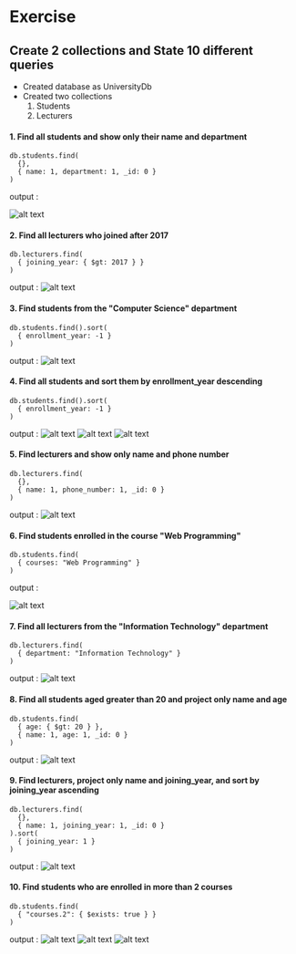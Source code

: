 # Exercise 

## Create 2 collections and State 10 different queries

* Created database as UniversityDb
* Created two collections
    1. Students
    2. Lecturers 
#### 1. Find all students and show only their name and department

```
db.students.find(
  {},
  { name: 1, department: 1, _id: 0 }
)

```

output : 

![alt text](output_1.png)

#### 2. Find all lecturers who joined after 2017

```
db.lecturers.find(
  { joining_year: { $gt: 2017 } }
)

```

output : 
![alt text](output_2.png)

#### 3. Find students from the "Computer Science" department

```
db.students.find().sort(
  { enrollment_year: -1 }
)

```

output : 
![alt text](output_3.png)

#### 4.  Find all students and sort them by enrollment_year descending

```
db.students.find().sort(
  { enrollment_year: -1 }
)

```

output : 
![alt text](output_4.png) ![alt text](output_5.png) ![alt text](output_6.png)

#### 5. Find lecturers and show only name and phone number

```
db.lecturers.find(
  {},
  { name: 1, phone_number: 1, _id: 0 }
)

```

output  :
![alt text](output_7.png)

#### 6. Find students enrolled in the course "Web Programming"

```
db.students.find(
  { courses: "Web Programming" }
)

```

output : 

![alt text](output_8.png)

#### 7. Find all lecturers from the "Information Technology" department

``` 
db.lecturers.find(
  { department: "Information Technology" }
)

```

output : 
![alt text](output_9.png)

#### 8. Find all students aged greater than 20 and project only name and age

``` 
db.students.find(
  { age: { $gt: 20 } },
  { name: 1, age: 1, _id: 0 }
)

```

output : 
![alt text](output_10.png)

#### 9.  Find lecturers, project only name and joining_year, and sort by joining_year ascending

``` 
db.lecturers.find(
  {},
  { name: 1, joining_year: 1, _id: 0 }
).sort(
  { joining_year: 1 }
)

```

output : 
![alt text](output_11.png)

#### 10. Find students who are enrolled in more than 2 courses

```
db.students.find(
  { "courses.2": { $exists: true } }
)

```

output : 
![alt text](output_14.png) ![alt text](output_12.png) ![alt text](output_13.png)